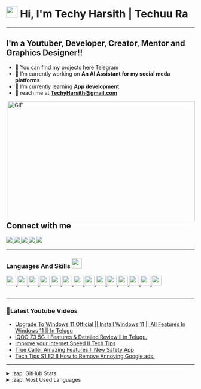 # <img src="https://raw.githubusercontent.com/MartinHeinz/MartinHeinz/master/wave.gif" width="30px"> Hi, I'm Techy Harsith | Techuu Ra
---
 ## I'm a Youtuber, Developer, Creator, Mentor and Graphics Designer!!

- 🔻 You can find my projects here [Telegram]
- 🔻 I’m currently working on **An AI Assistant for my social meda platforms**
- 🔻 I’m currently learning **App development**
- 🔻 reach me at **TechyHarsith@gmail.com**

<img align="right" alt="GIF" src="https://user-images.githubusercontent.com/86002583/130923838-3aee5286-825a-4291-a1cc-25fb25b7ce85.gif" width="500" height="320" />
 
<h2 align="left">Connect with me</h2>
<p align="left">
      <a href="https://www.youtube.com/channel/UC-UbA2RwlbmS6DAm-2WmbLQ">
    <img src="https://img.shields.io/badge/Youtube-%23FF0000.svg?style=for-the-badge&logo=YouTube&logoColor=white" /> 
      <a href="https://instagram.com/techuura/">
    <img src="https://img.shields.io/badge/Instagram-%23E4405F.svg?style=for-the-badge&logo=Instagram&logoColor=white" />
         <a href="https://t.me/TechuuRaV2A/">
    <img src="https://img.shields.io/badge/Telegram-2CA5E0?style=for-the-badge&logo=telegram&logoColor=white" />
      <a href="https://www.facebook.com/Techy.Harsith/">
    <img src="https://img.shields.io/badge/Facebook-%231877F2.svg?style=for-the-badge&logo=Facebook&logoColor=white" />  
      <a href="https://twitter.com/TechuuR/">
    <img src="https://img.shields.io/badge/Twitter-%231DA1F2.svg?style=for-the-badge&logo=Twitter&logoColor=white" />     
</a>
</p>

 ---          
            
<h3> Languages And Skills <img src = "https://media2.giphy.com/media/QssGEmpkyEOhBCb7e1/giphy.gif?cid=ecf05e47a0n3gi1bfqntqmob8g9aid1oyj2wr3ds3mg700bl&rid=giphy.gif" width = 27px> </h3>
<a href= https://github.com/rahulbanerjee26?tab=repositories&q=&type=&language=python&sort= > <img width ='26px' src ='https://raw.githubusercontent.com/rahulbanerjee26/githubAboutMeGenerator/main/icons/python.svg'> </a>
<a href= https://github.com/rahulbanerjee26?tab=repositories&q=&type=&language=c&sort= > <img width ='26px' src ='https://raw.githubusercontent.com/rahulbanerjee26/githubAboutMeGenerator/main/icons/c.svg'> </a>
<a href= https://github.com/rahulbanerjee26?tab=repositories&q=&type=&language=cpp&sort= > <img width ='26px' src ='https://raw.githubusercontent.com/rahulbanerjee26/githubAboutMeGenerator/main/icons/cpp.svg'> </a>
<a href= https://github.com/rahulbanerjee26?tab=repositories&q=&type=&language=html&sort= > <img width ='26px' src ='https://raw.githubusercontent.com/rahulbanerjee26/githubAboutMeGenerator/main/icons/html.svg'> </a>
<a href= https://github.com/rahulbanerjee26?tab=repositories&q=&type=&language=css&sort= > <img width ='26px' src ='https://raw.githubusercontent.com/rahulbanerjee26/githubAboutMeGenerator/main/icons/css.svg'> </a>
<a href= https://github.com/rahulbanerjee26?tab=repositories&q=&type=&language=java&sort= > <img width ='26px' src ='https://raw.githubusercontent.com/rahulbanerjee26/githubAboutMeGenerator/main/icons/java.svg'> </a>
<a href= https://github.com/rahulbanerjee26?tab=repositories&q=&type=&language=javascript&sort= > <img width ='26px' src ='https://raw.githubusercontent.com/rahulbanerjee26/githubAboutMeGenerator/main/icons/javascript.svg'> </a>
<a href= https://github.com/rahulbanerjee26?tab=repositories&q=&type=&language=photoshop&sort= > <img width ='26px' src ='https://raw.githubusercontent.com/rahulbanerjee26/githubAboutMeGenerator/main/icons/photoshop.svg'> </a>
<a href= https://github.com/rahulbanerjee26?tab=repositories&q=&type=&language=illustrator&sort= > <img width ='26px' src ='https://raw.githubusercontent.com/rahulbanerjee26/githubAboutMeGenerator/main/icons/illustrator.svg'> </a>
<a href= https://github.com/rahulbanerjee26?tab=repositories&q=&type=&language=blender&sort= > <img width ='26px' src ='https://raw.githubusercontent.com/rahulbanerjee26/githubAboutMeGenerator/main/icons/blender.svg'> </a>
<a href= https://github.com/rahulbanerjee26?tab=repositories&q=&type=&language=unity&sort= > <img width ='26px' src ='https://raw.githubusercontent.com/rahulbanerjee26/githubAboutMeGenerator/main/icons/unity.svg'> </a>
<a href= https://github.com/rahulbanerjee26?tab=repositories&q=&type=&language=android&sort= > <img width ='26px' src ='https://raw.githubusercontent.com/rahulbanerjee26/githubAboutMeGenerator/main/icons/android.svg'> </a>
<a href= https://github.com/rahulbanerjee26?tab=repositories&q=&type=&language=arduino&sort= > <img width ='26px' src ='https://raw.githubusercontent.com/rahulbanerjee26/githubAboutMeGenerator/main/icons/arduino.svg'> </a>
<a href= https://github.com/rahulbanerjee26?tab=repositories&q=&type=&language=youtube&sort= > <img width ='26px' src ='https://raw.githubusercontent.com/rahulbanerjee26/githubAboutMeGenerator/main/icons/youtube.svg'> </a>
           
<br />
<br />
 
---          
           
### 🔻Latest Youtube Videos
<!-- YOUTUBE:START -->
- [Upgrade To Windows 11 Official || Install Windows 11 || All Features In Windows 11 || In Telugu](https://www.youtube.com/watch?v=Yt04YODz2x4)
- [iQOO Z3 5G ll Features &amp; Detailed Review ll in Telugu.](https://www.youtube.com/watch?v=kdR_cOAIK-o)
- [Improve your Internet Speed II Tech Tips](https://www.youtube.com/watch?v=6yT8YQDwTRo)
- [True Caller Amazing Features II New Safety App](https://www.youtube.com/watch?v=KUBpbjAFq2k)
- [Tech Tips S1 E2 II How to Remove Annoying Google ads.](https://www.youtube.com/watch?v=vFKAXSYU-k0)
<!-- YOUTUBE:END -->
           
---
           
<details>
  <summary>:zap: GitHub Stats</summary>

  <img align="left" alt="Techy Harsith's GitHub Stats" src="https://github-readme-stats.vercel.app/api?username=TechyHarsith&show_icons=true&hide_border=true" />
</details>

<details>
  <summary>:zap: Most Used Languages</summary>

<img align="left" alt="Techy Harsith's GitHub Top Languages" src="https://github-readme-stats.vercel.app/api/top-langs/?username=TechyHarsith" />
  
</details>

[youtube]: https://m.youtube.com/channel/UC-UbA2RwlbmS6DAm-2WmbLQ
[instagram]: https://www.instagram.com/techuura/
[Telegram]: https://t.me/TechuuRaV2A



